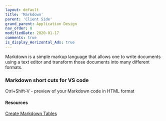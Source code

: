 ```yaml
---
layout: default
title: 'Markdown'
parent: 'Client Side'
grand_parent: Application Design
nav_order: 8
modifiedDate: 2020-01-17
comments: true
is_display_Horizontal_Ads: true
---
```


Markdown is a simple markup language that allows one to write documents using a text editor and transform those documents into many different formats. 

### Markdown short cuts for VS code
Ctrl+Shift-V - preview of your Markdown code in HTML format


#### Resources
[Create Markdown Tables](https://tableconvert.com/)
    